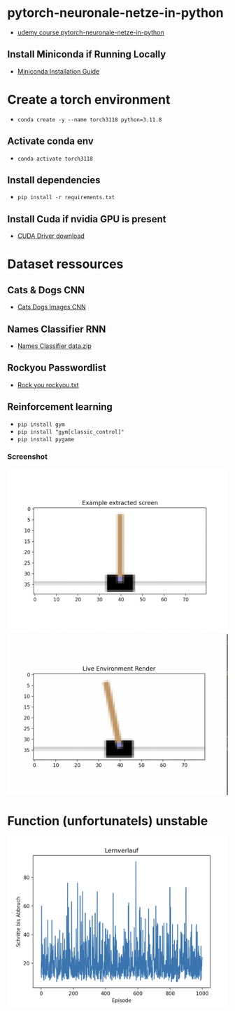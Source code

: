 # pytorch-neuronale-netze-in-python
- [udemy course pytorch-neuronale-netze-in-python](https://www.udemy.com/course/pytorch-neuronale-netze-in-python/learn/lecture/9155266#overview)

## Install Miniconda if Running Locally
- [Miniconda Installation Guide](https://docs.anaconda.com/free/miniconda)

# Create a torch environment
- `conda create -y --name torch3118 python=3.11.8`

## Activate conda env
- `conda activate torch3118`

## Install dependencies
- `pip install -r requirements.txt`

## Install Cuda if nvidia GPU is present
- [CUDA Driver download](https://developer.nvidia.com/cuda-downloads)

# Dataset ressources

## Cats & Dogs CNN
- [Cats Dogs Images CNN](https://www.kaggle.com/competitions/dogs-vs-cats-redux-kernels-edition)

## Names Classifier RNN
- [Names Classifier data.zip](https://pytorch.org/tutorials/intermediate/char_rnn_generation_tutorial.html)

## Rockyou Passwordlist
- [Rock you rockyou.txt](https://github.com/josuamarcelc/common-password-list)

## Reinforcement learning
- `pip install gym`
- `pip install "gym[classic_control]"`
- `pip install pygame`

### Screenshot
![DQLearnung](/DQLearning.png?raw=true "DQLearnung")
![Pendulum](/pendulum.png?raw=true "Balance")
# Function (unfortunatels) unstable
![Oscilates](/oscilates.png?raw=true "Oscilates")


